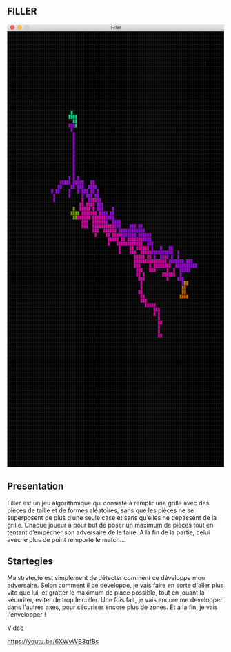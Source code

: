 FILLER
-
![alt tag](https://github.com/Jino42/filler/blob/master/pic/filler_pres.png)

Presentation
--
Filler est un jeu algorithmique qui consiste à remplir une grille avec des pièces de taille et de formes aléatoires, sans que les pièces ne se superposent de plus d’une seule case et sans qu’elles ne depassent de la grille.
Chaque joueur a pour but de poser
un maximum de pièces tout en tentant d’empêcher son adversaire de le faire. A la fin de
la partie, celui avec le plus de point remporte le match...


Startegies
-
Ma strategie est simplement de détecter comment ce développe mon adversaire. Selon comment il ce développe, je vais faire en sorte d'aller plus vite que lui, et gratter le maximum de place possible, tout en jouant la sécuriter, eviter de trop le coller.
Une fois fait, je vais encore me developper dans l'autres axes, pour sécuriser encore plus de zones.
Et a la fin, je vais l'envelopper !

Video

https://youtu.be/6XWvWB3qfBs
